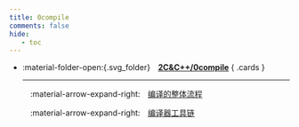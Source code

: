 ```yaml
---
title: 0compile
comments: false
hide:
   - toc
---
```


<div class="grid cards index-info" markdown>

-   :material-folder-open:{.svg_folder}&emsp;__[2C&C++/0compile](./index.md)__
{ .cards }

	---

	&emsp;:material-arrow-expand-right:&emsp;[编译的整体流程](./A.md)

	&emsp;:material-arrow-expand-right:&emsp;[编译器工具链](./AA.md)

</div>